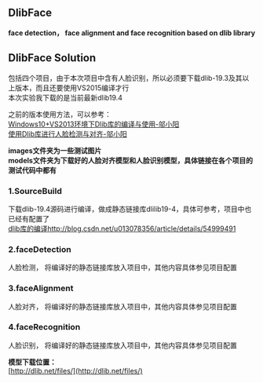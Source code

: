 ## DlibFace
**face detection， face alignment and face recognition based on dlib library**

## DlibFace Solution   
包括四个项目，由于本次项目中含有人脸识别，所以必须要下载dlib-19.3及其以上版本，而且还要使用VS2015编译才行    
本次实验我下载的是当前最新dlib19.4   

之前的版本使用方法，可以参考：  
[Windows10+VS2013环境下Dlib库的编译与使用-邬小阳](http://blog.csdn.net/u013078356/article/details/54999491)  
[使用Dlib库进行人脸检测与对齐-邬小阳](http://blog.csdn.net/u013078356/article/details/54999592) 

**images文件夹为一些测试图片**   
**models文件夹为下载好的人脸对齐模型和人脸识别模型，具体链接在各个项目的测试代码中都有**  

### 1.SourceBuild  
下载dlib-19.4源码进行编译，做成静态链接库dlilib19-4，具体可参考，项目中也已经有配置了  
[dlib库的编译http://blog.csdn.net/u013078356/article/details/54999491](http://blog.csdn.net/u013078356/article/details/54999491)   

### 2.faceDetection  
 人脸检测， 将编译好的静态链接库放入项目中，其他内容具体参见项目配置  
 
### 3.faceAlignment 
 人脸对齐， 将编译好的静态链接库放入项目中，其他内容具体参见项目配置  
 
### 4.faceRecognition  
 人脸识别， 将编译好的静态链接库放入项目中，其他内容具体参见项目配置   
 
 
**模型下载位置：**   
[http://dlib.net/files/](http://dlib.net/files/)
